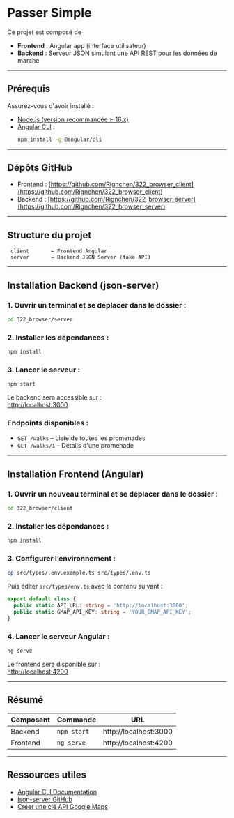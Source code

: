 # Passer Simple

Ce projet est composé de

- **Frontend** : Angular app (interface utilisateur)
- **Backend** : Serveur JSON simulant une API REST pour les données de marche

---

## Prérequis

Assurez-vous d'avoir installé :

- [Node.js (version recommandée ≥ 16.x)](https://nodejs.org/)
- [Angular CLI](https://angular.io/cli) :
  ```bash
  npm install -g @angular/cli
  ```

---

##  Dépôts GitHub

- Frontend : [https://github.com/Rignchen/322_browser_client](https://github.com/Rignchen/322_browser_client)
- Backend : [https://github.com/Rignchen/322_browser_server](https://github.com/Rignchen/322_browser_server)

---

## Structure du projet

```
 client       ← Frontend Angular
 server       ← Backend JSON Server (fake API)
```

---

## Installation Backend (json-server)

### 1. Ouvrir un terminal et se déplacer dans le dossier :

```bash
cd 322_browser/server
```

### 2. Installer les dépendances :

```bash
npm install
```

### 3. Lancer le serveur :

```bash
npm start
```

Le backend sera accessible sur :  
[http://localhost:3000](http://localhost:3000)

### Endpoints disponibles :

- `GET /walks` – Liste de toutes les promenades
- `GET /walks/1` – Détails d'une promenade

---

## Installation Frontend (Angular)

### 1. Ouvrir un **nouveau terminal** et se déplacer dans le dossier :

```bash
cd 322_browser/client
```

### 2. Installer les dépendances :

```bash
npm install
```

### 3. Configurer l’environnement :

```bash
cp src/types/.env.example.ts src/types/.env.ts
```

Puis éditer `src/types/env.ts` avec le contenu suivant :

```ts
export default class {
  public static API_URL: string = 'http://localhost:3000';
  public static GMAP_API_KEY: string = 'YOUR_GMAP_API_KEY';
}
```

### 4. Lancer le serveur Angular :

```bash
ng serve
```

Le frontend sera disponible sur :  
[http://localhost:4200](http://localhost:4200)

---

## Résumé

| Composant | Commande    | URL                   |
| --------- | ----------- | --------------------- |
| Backend   | `npm start` | http://localhost:3000 |
| Frontend  | `ng serve`  | http://localhost:4200 |

---

## Ressources utiles

- [Angular CLI Documentation](https://angular.io/cli)
- [json-server GitHub](https://github.com/typicode/json-server)
- [Créer une clé API Google Maps](https://developers.google.com/maps/documentation/javascript/get-api-key)
